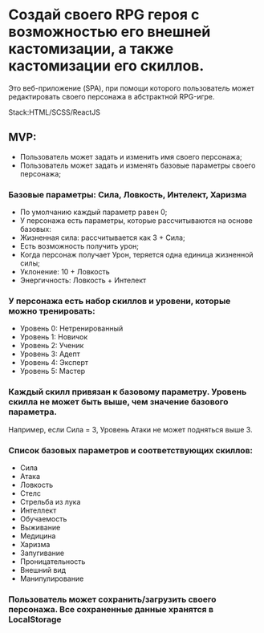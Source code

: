 # Создай своего RPG героя с возможностью его внешней кастомизации, а также кастомизации его скиллов.

Это веб-приложение (SPA), при помощи которого пользователь может редактировать своего персонажа в абстрактной RPG-игре.

Stack:HTML/SCSS/ReactJS

## MVP:
- Пользователь может задать и изменить имя своего персонажа;
- Пользователь может задать и изменять базовые параметры своего персонажа;
### Базовые параметры: Сила, Ловкость, Интелект, Харизма
- По умолчанию каждый параметр равен 0;
- У персонажа есть параметры, которые рассчитываются на основе базовых:
- Жизненная сила: рассчитывается как 3 + Сила;
- Есть возможность получить урон;
- Когда персонаж получает Урон, теряется одна единица жизненной силы;
- Уклонение: 10 + Ловкость
- Энергичность: Ловкость + Интелект
### У персонажа есть набор скиллов и уровени, которые можно тренировать:
- Уровень 0: Нетренированный
- Уровень 1: Новичок
- Уровень 2: Ученик
- Уровень 3: Адепт
- Уровень 4: Эксперт
- Уровень 5: Мастер
### Каждый скилл привязан к базовому параметру. Уровень скилла не может быть выше, чем значение базового параметра. 
Например, если Сила = 3, Уровень Атаки не может подняться выше 3.
### Список базовых параметров и соответствующих скиллов:
- Сила
- Атака
- Ловкость
- Стелс
- Стрельба из лука
- Интеллект
- Обучаемость
- Выживание
- Медицина
- Харизма
- Запугивание
- Проницательность
- Внешний вид
- Манипулирование

### Пользователь может сохранить/загрузить своего персонажа. Все сохраненные данные хранятся в LocalStorage




